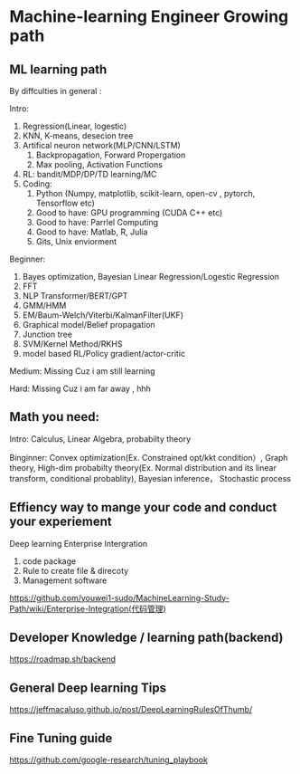# Machine-learning Engineer Growing path

ML learning path
--
By diffculties in general :

Intro: 
  1. Regression(Linear, logestic)
  2. KNN, K-means, desecion tree 
  3. Artifical neuron network(MLP/CNN/LSTM)
      1. Backpropagation, Forward Propergation
      2. Max pooling, Activation Functions
  4.  RL: bandit/MDP/DP/TD learning/MC
  5. Coding:
      1. Python (Numpy, matplotlib, scikit-learn, open-cv , pytorch, Tensorflow etc) 
      2. Good to have: GPU programming (CUDA C++ etc)
      3. Good to have: Parrlel Computing 
      4. Good to have: Matlab, R, Julia
      5. Gits, Unix enviorment

Beginner:

  1. Bayes optimization,  Bayesian Linear Regression/Logestic Regression
  2. FFT
  3. NLP Transformer/BERT/GPT
  4. GMM/HMM
  5. EM/Baum-Welch/Viterbi/KalmanFilter(UKF)
  6. Graphical model/Belief propagation
  7. Junction tree
  8. SVM/Kernel Method/RKHS
  9. model based RL/Policy gradient/actor-critic


Medium: 
  Missing Cuz i am still learning

Hard:
  Missing Cuz i am far away , hhh
  
Math you need:
--
  Intro: Calculus, Linear Algebra, probabilty theory
  
  Binginner: Convex optimization(Ex. Constrained opt/kkt condition）, Graph theory, High-dim probabilty theory(Ex. Normal distribution and its linear transform, conditional probablity), Bayesian inference， Stochastic process

## Effiency way to mange your code and conduct your experiement
Deep learning Enterprise Intergration
1. code package
2. Rule to create file & direcoty 
3. Management software

https://github.com/youwei1-sudo/MachineLearning-Study-Path/wiki/Enterprise-Integration(代码管理)

## Developer Knowledge / learning path(backend)
https://roadmap.sh/backend

## General Deep learning Tips
https://jeffmacaluso.github.io/post/DeepLearningRulesOfThumb/


## Fine Tuning guide
https://github.com/google-research/tuning_playbook
